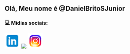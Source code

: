 ## Olá, Meu nome é @DanielBritoSJunior

### :computer: Mídias sociais:
[<img src="https://raw.githubusercontent.com/DanielBritoSJunior/DanielBritoSJunior/main/linkedin.svg" width="50">](www.linkedin.com/in/daniel-brito-da-silva-júnior-20b83b315) 
[<img src="https://raw.githubusercontent.com/DanielBritoSJunior/DanielBritoSJunior/main/facebooo.svg" width="50">](https://www.facebook.com/DanielBritodaSJunior) 
[<img src="https://raw.githubusercontent.com/DanielBritoSJunior/DanielBritoSJunior/main/instagram.svg" width="50">](https://www.instagram.com/daniel.junior_9)

<!---
DanielBritoSJunior/DanielBritoSJunior is a ✨ special ✨ repository because its `README.md` (this file) appears on your GitHub profile.
You can click the Preview link to take a look at your changes.
--->
